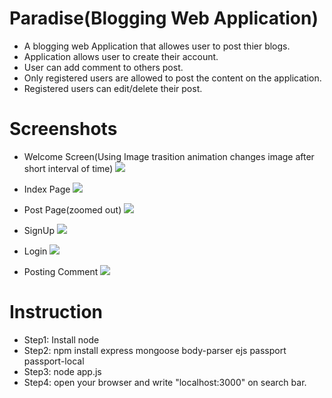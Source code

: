 # Paradise(Blogging Web Application)
- A blogging web Application that allowes user to post thier blogs.
- Application allows user to create their account.
- User can add comment to others post.
- Only registered users are allowed to post the content on the application.
- Registered users can edit/delete their post.

# Screenshots
- Welcome Screen(Using Image trasition animation changes image after short interval of time)
![](say-my-name/v11/screenshots/homepage.PNG)

- Index Page
![](say-my-name/v11/screenshots/index.PNG)


- Post Page(zoomed out)
![](say-my-name/v11/screenshots/post.PNG)

- SignUp
![](say-my-name/v11/screenshots/signup.PNG)

- Login
![](say-my-name/v11/screenshots/login.PNG)

- Posting Comment
![](say-my-name/v11/screenshots/addingComment.PNG)

# Instruction
- Step1: Install node
- Step2: npm install express mongoose body-parser ejs passport passport-local
- Step3: node app.js
- Step4: open your browser and write "localhost:3000" on search bar.
